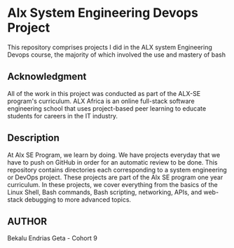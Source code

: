 # Alx System Engineering Devops Project

This repository comprises projects I did in the ALX system Engineering Devops course, the majority of which involved the use and mastery of bash

## Acknowledgment

All of the work in this project was conducted as part of the ALX-SE program's curriculum. ALX Africa is an online full-stack software engineering school that uses project-based peer learning to educate students for careers in the IT industry.

## Description

At Alx SE Program, we learn by doing. We have projects everyday that we have to push on GitHub in order for an automatic review to be done. This repository contains directories each corresponding to a system engineering or DevOps project. These projects are part of the Alx SE program one year curriculum. In these projects, we cover everything from the basics of the Linux Shell, Bash commands, Bash scripting, networking, APIs, and web-stack debugging to more advanced topics.


## AUTHOR

Bekalu Endrias Geta - Cohort 9

